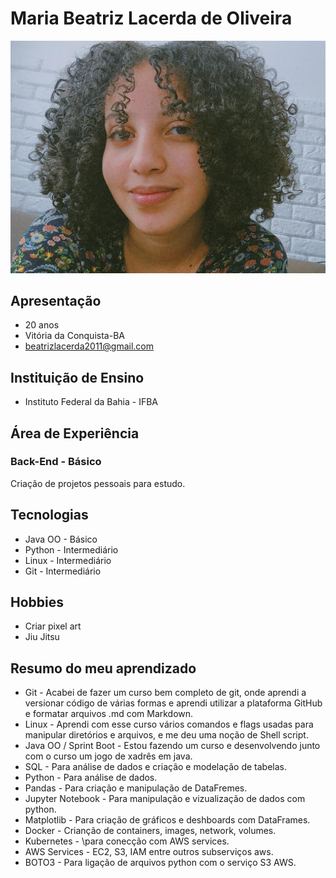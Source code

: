 # Maria Beatriz Lacerda de Oliveira

![foto de Maria](Sprint_01/Desafio_git/imagem.jpeg)

## Apresentação

* 20 anos
* Vitória da Conquista-BA
* beatrizlacerda2011@gmail.com

## Instituição de Ensino

* Instituto Federal da Bahia - IFBA

## Área de Experiência

### Back-End - Básico

Criação de projetos pessoais para estudo.


## Tecnologias 

* Java OO - Básico
* Python - Intermediário
* Linux - Intermediário
* Git - Intermediário

## Hobbies 

* Criar pixel art 
* Jiu Jitsu

## Resumo do meu aprendizado 

* Git - Acabei de fazer um curso bem completo de git, onde aprendi a versionar código de várias formas e aprendi utilizar a plataforma GitHub e formatar arquivos .md com Markdown.
* Linux - Aprendi com esse curso vários comandos e flags usadas para manipular diretórios e arquivos, e me deu uma noção de Shell script.
* Java OO / Sprint Boot - Estou fazendo um curso e desenvolvendo junto com o curso um jogo de xadrês em java. 
* SQL - Para análise de dados e criação e modelação de tabelas.
* Python - Para análise de dados.
* Pandas - Para criação e manipulação de DataFremes.
* Jupyter Notebook - Para manipulação e vizualização de dados com python.
* Matplotlib - Para criação de gráficos e deshboards com DataFrames.
* Docker - Crianção de containers, images, network, volumes.
* Kubernetes - \para conecção com AWS services.
* AWS Services - EC2, S3, IAM entre outros subserviços aws.
* BOTO3 - Para ligação de arquivos python com o serviço S3 AWS.
